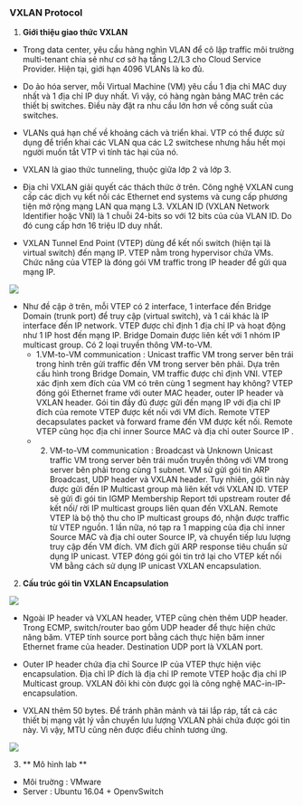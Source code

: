 ### VXLAN Protocol

1. **Giới thiệu giao thức VXLAN**
  - Trong data center, yêu cầu hàng nghìn VLAN để cô lập traffic môi trường multi-tenant chia sẻ như cơ sở hạ tầng L2/L3 cho 
  Cloud Service Provider. Hiện tại, giới hạn 4096 VLANs là ko đủ.
  
  - Do ảo hóa server, mỗi Virtual Machine (VM) yêu cầu 1 địa chỉ MAC duy nhất và 1 địa chỉ IP duy nhất. Vì vậy, có hàng ngàn 
  bảng MAC trên các thiết bị switches. Điều này đặt ra nhu cầu lớn hơn về công suất của switches.

  - VLANs quá hạn chế về khoảng cách và triển khai. VTP có thể được sử dụng để triển khai các VLAN qua các L2 switchese nhưng 
  hầu hết mọi người muốn tắt VTP vì tính tác hại của nó.
  
  - VXLAN là giao thức tunneling, thuộc giữa lớp 2 và lớp 3.  

  - Địa chỉ VXLAN giải quyết các thách thức ở trên. Công nghệ VXLAN cung cấp các dịch vụ kết nối các Ethernet end systems và 
  cung cấp phương tiện mở rộng mạng LAN qua mạng L3. VXLAN ID (VXLAN Network Identifier hoặc VNI) là 1 chuỗi 24-bits so với 12
  bits của của VLAN ID. Do đó cung cấp hơn 16 triệu ID duy nhất.  

  - VXLAN Tunnel End Point (VTEP) dùng để kết nối switch (hiện tại là virtual switch) đến mạng IP. VTEP nằm trong hypervisor 
  chứa VMs. Chức năng của VTEP là đóng gói VM traffic trong IP header để gửi qua mạng IP.  
  
 <img src= http://i.imgur.com/wnit3Ap.png >
 
  - Như đề cập ở trên, mỗi VTEP có 2 interface, 1 interface đến Bridge Domain (trunk port) để truy cập (virtual switch), và 1 
 cái khác là IP interface đến IP network. VTEP được chỉ định 1 địa chỉ IP và hoạt động như 1 IP host đến mạng IP. Bridge Domain 
 được liên kết với 1 nhóm IP multicast group. Có 2 loại truyền thông VM-to-VM.  
    - 1.VM-to-VM communication : Unicast traffic
    VM trong server bên trái trong hình trên gửi traffic đến VM trong server bên phải. Dựa trên cấu hình trong Bridge Domain, 
    VM traffic được chỉ định VNI. VTEP xác định xem đích của VM có trên cùng 1 segment hay không? VTEP đóng gói Ethernet frame 
    với outer MAC header, outer IP header và VXLAN header. Gói tin đầy đủ được gửi đến mạng IP với địa chỉ IP đích của remote 
    VTEP được kết nối với VM đích. Remote VTEP decapsulates packet và forward frame đến VM được kết nối. Remote VTEP cũng học 
    địa chỉ inner Source MAC và địa chỉ outer Source IP .
    - 2. VM-to-VM communication : Broadcast và Unknown Unicast traffic
    VM trong server bên trái muốn truyền thông với VM trong server bên phải trong cùng 1 subnet. VM sử gửi gói tin ARP 
    Broadcast, UDP header và VXLAN header. Tuy nhiên, gói tin này được gửi đến IP Multicast group mà liên kết với VXLAN ID. 
    VTEP sẽ gửi đi gói tin IGMP Membership Report tới upstream router để kết nối/ rời IP multicast groups liên quan đến VXLAN. 
    Remote VTEP là bộ thộ thu cho IP multicast groups đó, nhận được traffic từ VTEP nguồn. 1 lần nữa, nó tạp ra 1 mapping của 
    địa chỉ inner Source MAC và địa chỉ outer Source IP, và chuyển tiếp lưu lượng truy cập đến VM đích. VM đích gửi ARP 
    response tiêu chuẩn sử dụng IP unicast. VTEP đóng gói gói tin trở lại cho VTEP kết nối VM bằng cách sử dụng IP unicast 
    VXLAN encapsulation.
    
 2. **Cấu trúc gói tin VXLAN Encapsulation**
 
 <img src= http://i.imgur.com/p5gOAux.png >
 
  - Ngoài IP header và VXLAN header, VTEP cũng chèn thêm UDP header. Trong ECMP, switch/router bao gồm UDP header để thực hiện
 chức năng băm. VTEP tính source port bằng cách thực hiện băm inner Ethernet frame của header. Destination UDP port là VXLAN
 port.  
 
  - Outer IP header chứa địa chỉ Source IP của VTEP thực hiện việc encapsulation. Địa chỉ IP đích là địa chỉ IP remote VTEP 
  hoặc địa chỉ IP Multicast group. VXLAN đôi khi còn được gọi là công nghệ MAC-in-IP-encapsulation. 
  
  - VXLAN thêm 50 bytes. Để tránh phân mảnh và tái lắp ráp, tất cả các thiết bị mạng vật lý vẫn chuyển lưu lượng VXLAN phải 
  chứa được gói tin này. Vì vậy, MTU cũng nên được điều chỉnh tương ứng.  
 
 <img src=http://i.imgur.com/dgSHt4q.jpg>
 
 3. ** Mô hình lab **
 
 - Môi truờng : VMware
- Server : Ubuntu 16.04 + OpenvSwitch
